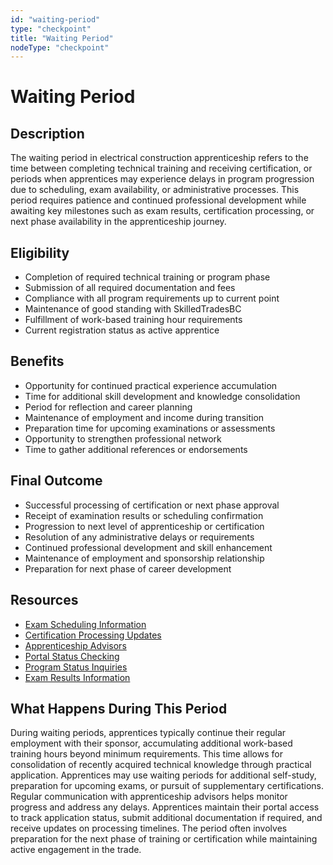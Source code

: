 ```yaml
---
id: "waiting-period"
type: "checkpoint"
title: "Waiting Period"
nodeType: "checkpoint"
---
```


# Waiting Period

## Description

The waiting period in electrical construction apprenticeship refers to the time between completing technical training and receiving certification, or periods when apprentices may experience delays in program progression due to scheduling, exam availability, or administrative processes. This period requires patience and continued professional development while awaiting key milestones such as exam results, certification processing, or next phase availability in the apprenticeship journey.

## Eligibility

- Completion of required technical training or program phase
- Submission of all required documentation and fees
- Compliance with all program requirements up to current point
- Maintenance of good standing with SkilledTradesBC
- Fulfillment of work-based training hour requirements
- Current registration status as active apprentice

## Benefits

- Opportunity for continued practical experience accumulation
- Time for additional skill development and knowledge consolidation
- Period for reflection and career planning
- Maintenance of employment and income during transition
- Preparation time for upcoming examinations or assessments
- Opportunity to strengthen professional network
- Time to gather additional references or endorsements

## Final Outcome

- Successful processing of certification or next phase approval
- Receipt of examination results or scheduling confirmation
- Progression to next level of apprenticeship or certification
- Resolution of any administrative delays or requirements
- Continued professional development and skill enhancement
- Maintenance of employment and sponsorship relationship
- Preparation for next phase of career development

## Resources

- [Exam Scheduling Information](https://skilledtradesbc.ca/exam-schedule)
- [Certification Processing Updates](https://skilledtradesbc.ca/certification-updates)
- [Apprenticeship Advisors](https://skilledtradesbc.ca/contact-us)
- [Portal Status Checking](https://portal.skilledtradesbc.ca/SignIn/)
- [Program Status Inquiries](https://skilledtradesbc.ca/program-inquiries)
- [Exam Results Information](https://skilledtradesbc.ca/exam-results)

## What Happens During This Period

During waiting periods, apprentices typically continue their regular employment with their sponsor, accumulating additional work-based training hours beyond minimum requirements. This time allows for consolidation of recently acquired technical knowledge through practical application. Apprentices may use waiting periods for additional self-study, preparation for upcoming exams, or pursuit of supplementary certifications. Regular communication with apprenticeship advisors helps monitor progress and address any delays. Apprentices maintain their portal access to track application status, submit additional documentation if required, and receive updates on processing timelines. The period often involves preparation for the next phase of training or certification while maintaining active engagement in the trade.
